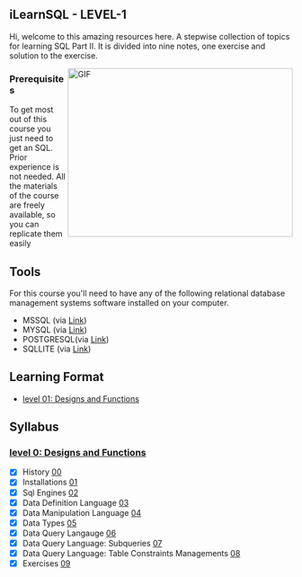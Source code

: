 ## iLearnSQL - LEVEL-1
Hi, welcome to this amazing resources here. A stepwise collection of topics for learning SQL Part II.
It is divided into nine notes, one exercise and solution to the exercise.

<img align="right" alt="GIF" src="https://media.giphy.com/media/vISmwpBJUNYzukTnVx/giphy.gif" width="400" height="300" />

### Prerequisites
To get most out of this course you just need to get an SQL. Prior experience is not needed.
All the materials of the course are freely available, so you can replicate them easily 

## Tools 
For this course you'll need to have any of the following relational database management systems software installed on your computer.

- MSSQL (via [Link](https://www.mysql.com/downloads/))
- MYSQL (via [Link](https://aka.ms/ssmsfullsetup))
- POSTGRESQL(via [Link](https://www.postgresql.org/download/))
- SQLLITE (via [Link](https://sqlite.org/download.html))

## Learning Format

- [level 01: Designs and Functions](level-1)


## Syllabus

### [level 0: Designs and Functions](level-1)

- [x] History [00](00-dcl.sql)
- [x] Installations [01](01-dql-IV-functions-I.sql)
- [x] Sql Engines [02](02-dql-V-functions-II.sql)
- [x] Data Definition Language [03](03-dql-VI-functions-III.sql)
- [x] Data Manipulation Language [04](04-dql-VII-functions-IV.sql)
- [x] Data Types [05](05-dql-VIII-functions-V.sql)
- [x] Data Query Langauge [06](06-dql-IX-functions-VI.sql)
- [x] Data Query Language: Subqueries [07](07-dql-X-functions-VII.sql)
- [x] Data Query Language: Table Constraints Managements [08](08-exercises.md)
- [x] Exercises [09](09-exercise-answers.md)